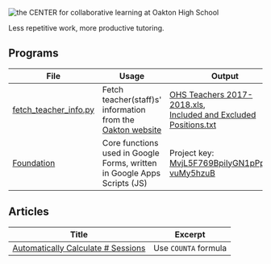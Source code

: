 ![the CENTER for collaborative learning at Oakton High School](https://ohsthecenter.files.wordpress.com/2015/09/cropped-the-center-full-world.png)

Less repetitive work, more productive tutoring.

## Programs

|File|Usage|Output|
|--|--|--|
|[fetch_teacher_info.py](./fetch_teacher_info.py)|Fetch teacher(staff)s' information from the [Oakton website](https://oaktonhs.fcps.edu/staff-directory)|[OHS Teachers 2017-2018.xls](./generated/OHS%20Teachers%202017-2018.xls),<br />[Included and Excluded Positions.txt](./generated/Included%20and%20Excluded%20Positions.txt)|
|[Foundation](./Foundation/)|Core functions used in Google Forms, written in Google Apps Scripts (JS)|Project key: [MvjL5F769BpiIyGN1pPpIHI-vuMy5hzuB](https://script.google.com/macros/d/1i9HE9d2NU-5gSLCfCJ5ZoyQyGDUDuBtqg8w58WnTSyC2oRZmbhOLkMHF/edit?uiv=2&mid=ACjPJvGEQ0MolEfLqvSm3bEmpYwn0ltIfnxm_N6e3lqvs3hnQ03pWdm6NlyoBKMfGz3xUEFk5w4n5hF1VnZJkj7SCyvrwJnv-a6nw-UnAVOjFGXaCe4hpWIcwXaZ0dO26lzgqSBwLyiTpw)|

## Articles

|Title|Excerpt|
|--|--|
|[Automatically Calculate # Sessions](./articles/auto-session-count.md)|Use `COUNTA` formula|
